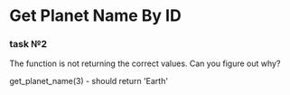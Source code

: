 # Get Planet Name By ID
### task №2

The function is not returning the correct values. Can you figure out why?

get_planet_name(3) - should return 'Earth'
